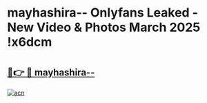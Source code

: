 # mayhashira-- Onlyfans Leaked - New Video & Photos March 2025 !x6dcm

# <h2><a href="https://92ccch.iuczelnia.edu.pl?title=mayhashira--&ref=x6dcm">🔗👉 🔴 mayhashira--</a></h2>

[![acn](https://github.com/user-attachments/assets/0f9c940e-d8b0-45ae-aac7-cd30a18b3e1c)](https://92ccch.iuczelnia.edu.pl?title=mayhashira--&ref=x6dcm)

